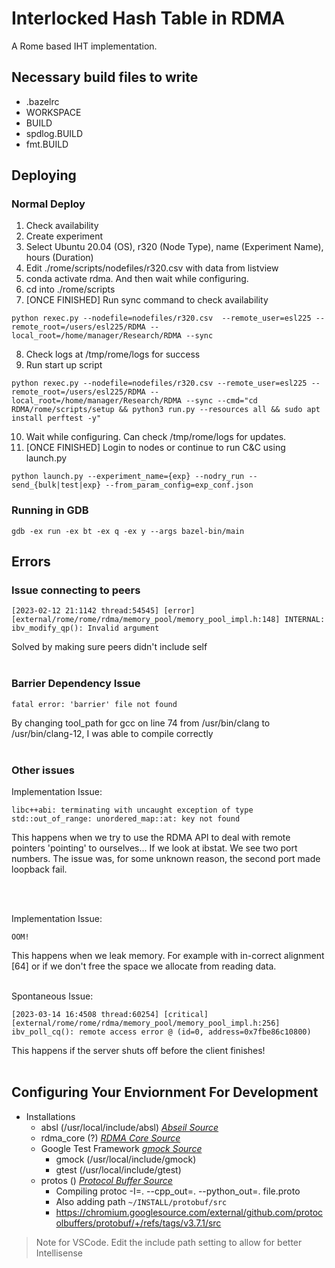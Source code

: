 # Interlocked Hash Table in RDMA

A Rome based IHT implementation.

## Necessary build files to write

- .bazelrc
- WORKSPACE
- BUILD
- spdlog.BUILD
- fmt.BUILD

## Deploying

### Normal Deploy

1. Check availability
2. Create experiment
3. Select Ubuntu 20.04 (OS), r320 (Node Type), name (Experiment Name), hours (Duration)
4. Edit ./rome/scripts/nodefiles/r320.csv with data from listview
5. conda activate rdma. And then wait while configuring.
6. cd into ./rome/scripts
7. [ONCE FINISHED] Run sync command to check availability
```{bash}
python rexec.py --nodefile=nodefiles/r320.csv  --remote_user=esl225 --remote_root=/users/esl225/RDMA --local_root=/home/manager/Research/RDMA --sync
```
8. Check logs at /tmp/rome/logs for success
9. Run start up script
```{bash}
python rexec.py --nodefile=nodefiles/r320.csv --remote_user=esl225 --remote_root=/users/esl225/RDMA --local_root=/home/manager/Research/RDMA --sync --cmd="cd RDMA/rome/scripts/setup && python3 run.py --resources all && sudo apt install perftest -y"
```
10. Wait while configuring. Can check /tmp/rome/logs for updates.
11. [ONCE FINISHED] Login to nodes or continue to run C&C using launch.py
```{bash}
python launch.py --experiment_name={exp} --nodry_run --send_{bulk|test|exp} --from_param_config=exp_conf.json
```

### Running in GDB

```gdb -ex run -ex bt -ex q -ex y --args bazel-bin/main```

## Errors

### Issue connecting to peers

```
[2023-02-12 21:1142 thread:54545] [error] [external/rome/rome/rdma/memory_pool/memory_pool_impl.h:148] INTERNAL: ibv_modify_qp(): Invalid argument
```

Solved by making sure peers didn't include self 
<br><br>

### Barrier Dependency Issue

```
fatal error: 'barrier' file not found
```
By changing tool_path for gcc on line 74 from /usr/bin/clang to /usr/bin/clang-12, I was able to compile correctly 
<br><br>

### Other issues

Implementation Issue:
```
libc++abi: terminating with uncaught exception of type std::out_of_range: unordered_map::at: key not found
```
This happens when we try to use the RDMA API to deal with remote pointers 'pointing' to ourselves...
If we look at ibstat. We see two port numbers. The issue was, for some unknown reason, the second port made loopback fail.

<br><br>

Implementation Issue:
```
OOM!
```
This happens when we leak memory. For example with in-correct alignment [64] or if we don't free the space we allocate from reading data.
<br><br>


Spontaneous Issue:
```
[2023-03-14 16:4508 thread:60254] [critical] [external/rome/rome/rdma/memory_pool/memory_pool_impl.h:256] ibv_poll_cq(): remote access error @ (id=0, address=0x7fbe86c10800)
```
This happens if the server shuts off before the client finishes!
<br><br>

## Configuring Your Enviornment For Development

- Installations
    - absl (/usr/local/include/absl) <i>[Abseil Source](https://github.com/abseil/abseil-cpp)</i>
    - rdma_core (?) <i>[RDMA Core Source](https://github.com/linux-rdma/rdma-core)</i>
    - Google Test Framework <i>[gmock Source](https://github.com/google/googletest)</i>
        - gmock (/usr/local/include/gmock) 
        - gtest (/usr/local/include/gtest)
    - protos () <i>[Protocol Buffer Source](https://github.com/protocolbuffers/protobuf)</i>
        - Compiling protoc -I=. --cpp_out=. --python_out=. file.proto
        - Also adding path ```~/INSTALL/protobuf/src```
        - https://chromium.googlesource.com/external/github.com/protocolbuffers/protobuf/+/refs/tags/v3.7.1/src


> Note for VSCode. Edit the include path setting to allow for better Intellisense
   
